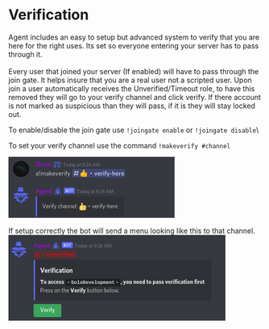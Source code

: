 # Verification

Agent includes an easy to setup but advanced system to verify that you are here for the right uses.  Its set so everyone entering your server has to pass through it.\
\
Every user that joined your server (If enabled) will have to pass through the join gate. It helps insure that you are a real user not a scripted user. Upon join a user automatically receives the Unverified/Timeout role, to have this removed they will go to your verify channel and click verify. If there account is not marked as suspicious than they will pass, if it is they will stay locked out.

To enable/disable the join gate use `!joingate enable` or `!joingate disable`\


To set your verify channel use the command `!makeverify #channel`

![](../.gitbook/assets/image.png)

If setup correctly the bot will send a menu looking like this to that channel.\
![](<../.gitbook/assets/image (3).png>)
